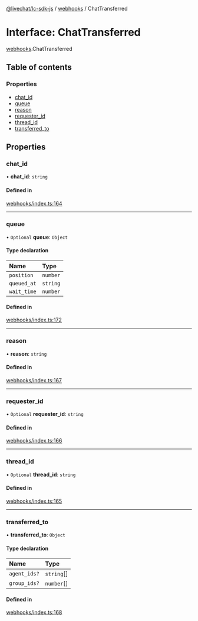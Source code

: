 [@livechat/lc-sdk-js](../README.md) / [webhooks](../modules/webhooks.md) / ChatTransferred

# Interface: ChatTransferred

[webhooks](../modules/webhooks.md).ChatTransferred

## Table of contents

### Properties

- [chat\_id](webhooks.ChatTransferred.md#chat_id)
- [queue](webhooks.ChatTransferred.md#queue)
- [reason](webhooks.ChatTransferred.md#reason)
- [requester\_id](webhooks.ChatTransferred.md#requester_id)
- [thread\_id](webhooks.ChatTransferred.md#thread_id)
- [transferred\_to](webhooks.ChatTransferred.md#transferred_to)

## Properties

### chat\_id

• **chat\_id**: `string`

#### Defined in

[webhooks/index.ts:164](https://github.com/livechat/lc-sdk-js/blob/4da1eb6/src/webhooks/index.ts#L164)

___

### queue

• `Optional` **queue**: `Object`

#### Type declaration

| Name | Type |
| :------ | :------ |
| `position` | `number` |
| `queued_at` | `string` |
| `wait_time` | `number` |

#### Defined in

[webhooks/index.ts:172](https://github.com/livechat/lc-sdk-js/blob/4da1eb6/src/webhooks/index.ts#L172)

___

### reason

• **reason**: `string`

#### Defined in

[webhooks/index.ts:167](https://github.com/livechat/lc-sdk-js/blob/4da1eb6/src/webhooks/index.ts#L167)

___

### requester\_id

• `Optional` **requester\_id**: `string`

#### Defined in

[webhooks/index.ts:166](https://github.com/livechat/lc-sdk-js/blob/4da1eb6/src/webhooks/index.ts#L166)

___

### thread\_id

• `Optional` **thread\_id**: `string`

#### Defined in

[webhooks/index.ts:165](https://github.com/livechat/lc-sdk-js/blob/4da1eb6/src/webhooks/index.ts#L165)

___

### transferred\_to

• **transferred\_to**: `Object`

#### Type declaration

| Name | Type |
| :------ | :------ |
| `agent_ids?` | `string`[] |
| `group_ids?` | `number`[] |

#### Defined in

[webhooks/index.ts:168](https://github.com/livechat/lc-sdk-js/blob/4da1eb6/src/webhooks/index.ts#L168)
